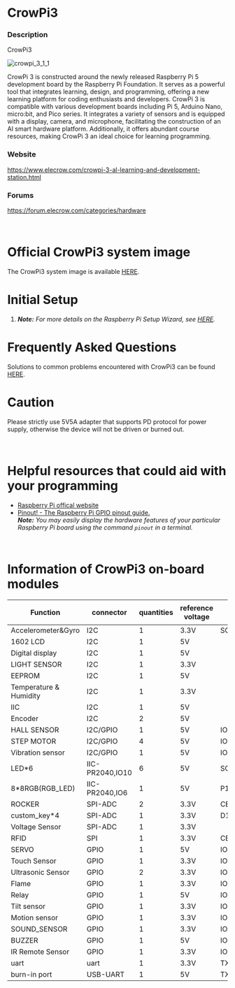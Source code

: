 # CrowPi3


### Description
CrowPi3

![crowpi_3_1_1](https://github.com/user-attachments/assets/37643e4a-080d-4c32-a5e9-77dc2055f275)


CrowPi 3 is constructed around the newly released Raspberry Pi 5 development board by the Raspberry Pi Foundation. It serves as a powerful tool that integrates learning, design, and programming, offering a new learning platform for coding enthusiasts and developers. CrowPi 3 is compatible with various development boards including Pi 5, Arduino Nano, micro:bit, and Pico series. It integrates a variety of sensors and is equipped with a display, camera, and microphone, facilitating the construction of an AI smart hardware platform. Additionally, it offers abundant course resources, making CrowPi 3 an ideal choice for learning programming.

### Website
https://www.elecrow.com/crowpi-3-al-learning-and-development-station.html

### Forums
https://forum.elecrow.com/categories/hardware

<br>

# Official CrowPi3 system image
The CrowPi3 system image is available [HERE](https://drive.google.com/drive/folders/1CkRyCbM1ektOu4h1XP0nV6II2hTAw1Fl?usp=sharing).  

# Initial Setup
1. ***Note:** For more details on the Raspberry Pi Setup Wizard, see [HERE](https://www.raspberrypi.org/blog/raspbian-update-june-2018/).*  

# Frequently Asked Questions
Solutions to common problems encountered with CrowPi3 can be found [HERE](./faq/TOC-FAQ.md#frequently-asked-questions).  





# Caution
Please strictly use 5V5A adapter that supports PD protocol for power supply, otherwise the device will not be driven or burned out.

<br>

# Helpful resources that could aid with your programming
- [Raspberry Pi offical website](https://www.raspberrypi.org/help/)  
- [Pinout! - The Raspberry Pi GPIO pinout guide.](https://pinout.xyz/)  
***Note:** You may easily display the hardware features of your particular Raspberry Pi board using the command `pinout` in a terminal.*  

<br>

# Information of CrowPi3 on-board modules

| Function               | connector       | quantities | reference voltage | raspberry pi(3.3V)（Function name for IO） | Arduino Nano v3(5V)          | micro:bit(3.3V)     | PICO(3.3V)          |
| ---------------------- | --------------- | ---------- | ----------------- | ------------------------------------------ | ---------------------------- | ------------------- | ------------------- |
| Accelerometer&Gyro     | I2C             | 1          | 3.3V              | SCL1,SDA1                                  | A5,SCL;A4,SDA                | P19,SCL;P20,SDA     | P17,SCL;P16,SDA     |
| 1602 LCD               | I2C             | 1          | 5V                |                                            |                              |                     |                     |
| Digital display        | I2C             | 1          | 5V                |                                            |                              |                     |                     |
| LIGHT SENSOR           | I2C             | 1          | 3.3V              |                                            |                              |                     |                     |
| EEPROM                 | I2C             | 1          | 5V                |                                            |                              |                     |                     |
| Temperature & Humidity | I2C             | 1          | 3.3V              |                                            |                              |                     |                     |
| IIC                    | I2C             | 1          | 5V                |                                            |                              |                     |                     |
| Encoder                | I2C             | 2          | 5V                |                                            |                              |                     |                     |
| HALL SENSOR            | I2C/GPIO        | 1          | 5V                | IO26                                       | P21                          |                     |                     |
| STEP MOTOR             | I2C/GPIO        | 4          | 5V                | IO21,IO22,IO23,IO06(STEP1,2,3,4)           | P22,P26,P27,P28(STEP1,2,3,4) |                     |                     |
| Vibration sensor       | I2C/GPIO        | 1          | 5V                | IO02                                       | P10                          |                     |                     |
| LED*6                  | IIC-PR2040,IO10 | 6          | 5V                | SCL1,SDA1                                  | P1                           | P17,SCL;P16,SDA     |                     |
| 8*8RGB(RGB_LED)        | IIC-PR2040,IO6  | 1          | 5V                | P12                                        |                              |                     |                     |
| ROCKER                 | SPI-ADC         | 2          | 3.3V              | CE1,SCLK,MISO,MOSI                         | A6,A7                        | P13,P14,P15,P16(CS) | P14,P12,P15,P13(CS) |
| custom_key*4           | SPI-ADC         | 1          | 3.3V              | D13,D12,D11,D10(CS)                        |                              |                     |                     |
| Voltage Sensor         | SPI-ADC         | 1          | 3.3V              |                                            |                              |                     |                     |
| RFID                   | SPI             | 1          | 3.3V              | CE0,SCLK,MISO,MOSI                         | D13,D12,D11,D9(CS)           | P13,P14,P15,P4(CS)  | P14,P12,P15,P11(CS) |
| SERVO                  | GPIO            | 1          | 5V                | IO24                                       | D3                           | P10                 | P8                  |
| Touch Sensor           | GPIO            | 1          | 3.3V              | IO0                                        | A0                           | P3                  | P20                 |
| Ultrasonic Sensor      | GPIO            | 2          | 3.3V              | IO25(EHCO),IO27(TRIG)                      | A1(TRIG),D5(EHCO)            | P6(TRIG),P11(EHCO)  | P3(TRIG),P9(EHCO)   |
| Flame                  | GPIO            | 1          | 3.3V              | IO07                                       | A2                           | P9                  | P7                  |
| Relay                  | GPIO            | 1          | 5V                | IO29                                       | A3                           | P2                  | P18                 |
| Tilt sensor            | GPIO            | 1          | 3.3V              | IO03                                       | D7                           | P7                  | P4                  |
| Motion sensor          | GPIO            | 1          | 3.3V              | IO04                                       | D4                           | P5                  | P6                  |
| SOUND_SENSOR           | GPIO            | 1          | 3.3V              | IO05                                       | D8                           | NC                  | P5                  |
| BUZZER                 | GPIO            | 1          | 5V                | IO01                                       | D6                           | P0                  | P19                 |
| IR Remote Sensor       | GPIO            | 1          | 3.3V              | IO28                                       | D2                           | P8                  | P2                  |
| uart                   | uart            | 1          | 3.3V              | TXD, RXD                                   | D1,TX D0,RX                  | NC                  | P0,TX;P1;RX         |
| burn-in port           | USB-UART        | 1          | 5V                | TXD, RXD                                   | D1,TX D0,RX                  | NC                  |                     |


